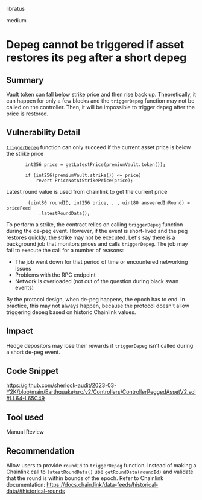 libratus

medium

# Depeg cannot be triggered if asset restores its peg after a short depeg

## Summary
Vault token can fall below strike price and then rise back up. Theoretically, it can happen for only a few blocks and the `triggerDepeg` function may not be called on the controller. Then, it will be impossible to trigger depeg after the price is restored.

## Vulnerability Detail
[`triggerDepeg`](https://github.com/sherlock-audit/2023-03-Y2K/blob/main/Earthquake/src/v2/Controllers/ControllerPeggedAssetV2.sol#L51) function can only succeed if the current asset price is below the strike price
 ```solidity
        int256 price = getLatestPrice(premiumVault.token());

        if (int256(premiumVault.strike()) <= price)
            revert PriceNotAtStrikePrice(price);
```
Latest round value is used from chainlink to get the current price
```solidity
        (uint80 roundID, int256 price, , , uint80 answeredInRound) = priceFeed
            .latestRoundData();
```

To perform a strike, the contract relies on calling `triggerDepeg` function during the de-peg event. However, if the event is short-lived and the peg restores quickly, the strike may not be executed. Let's say there is a background job that monitors prices and calls `triggerDepeg`. The job may fail to execute the call for a number of reasons:
- The job went down for that period of time or encountered networking issues
- Problems with the RPC endpoint
- Network is overloaded (not out of the question during black swan events)

By the protocol design, when de-peg happens, the epoch has to end. In practice, this may not always happen, because the protocol doesn't allow triggering depeg based on historic Chainlink values.

## Impact
Hedge depositors may lose their rewards if `triggerDepeg` isn't called during a short de-peg event.

## Code Snippet
https://github.com/sherlock-audit/2023-03-Y2K/blob/main/Earthquake/src/v2/Controllers/ControllerPeggedAssetV2.sol#LL64-L65C49

## Tool used

Manual Review

## Recommendation
Allow users to provide `roundId` to `triggerDepeg` function. Instead of making a Chainlink call to `latestRoundData()` use `getRoundData(roundId)` and validate that the round is within bounds of the epoch. Refer to Chainlink documentation:
https://docs.chain.link/data-feeds/historical-data/#historical-rounds